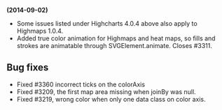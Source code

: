 **(2014-09-02)**
        
- Some issues listed under Highcharts 4.0.4 above also apply to Highmaps 1.0.4.
- Added true color animation for Highmaps and heat maps, so fills and strokes are animatable through SVGElement.animate. Closes #3311.

## Bug fixes 
- Fixed #3360 incorrect ticks on the colorAxis
- Fixed #3209, the first map area missing when joinBy was null.
- Fixed #3219, wrong color when only one data class on color axis.